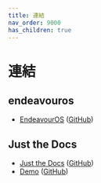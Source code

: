 ```yaml
---
title: 連結
nav_order: 9000
has_children: true
---
```


# 連結


## endeavouros

* [EndeavourOS](https://endeavouros.com/) ([GitHub](https://github.com/endeavouros-team))


## Just the Docs

* [Just the Docs](https://pmarsceill.github.io/just-the-docs/) ([GitHub](https://github.com/pmarsceill/just-the-docs))
* [Demo](https://pmarsceill.github.io/jtd-remote/) ([GitHub](https://github.com/pmarsceill/jtd-remote))
